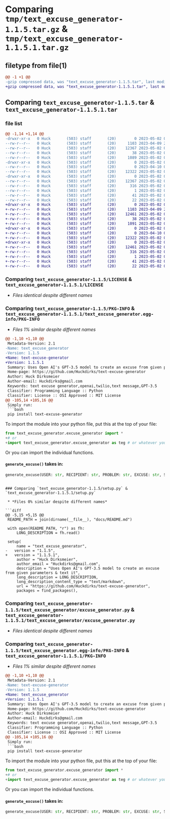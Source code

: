 # Comparing `tmp/text_excuse_generator-1.1.5.tar.gz` & `tmp/text_excuse_generator-1.1.5.1.tar.gz`

## filetype from file(1)

```diff
@@ -1 +1 @@
-gzip compressed data, was "text_excuse_generator-1.1.5.tar", last modified: Tue May  2 05:31:08 2023, max compression
+gzip compressed data, was "text_excuse_generator-1.1.5.1.tar", last modified: Tue May  2 05:41:49 2023, max compression
```

## Comparing `text_excuse_generator-1.1.5.tar` & `text_excuse_generator-1.1.5.1.tar`

### file list

```diff
@@ -1,14 +1,14 @@
-drwxr-xr-x   0 Huck       (503) staff       (20)        0 2023-05-02 05:31:08.074087 text_excuse_generator-1.1.5/
--rw-r--r--   0 Huck       (503) staff       (20)     1103 2023-04-09 20:11:22.000000 text_excuse_generator-1.1.5/LICENSE
--rw-r--r--   0 Huck       (503) staff       (20)    12367 2023-05-02 05:31:08.073909 text_excuse_generator-1.1.5/PKG-INFO
--rw-r--r--   0 Huck       (503) staff       (20)       38 2023-05-02 05:31:08.074141 text_excuse_generator-1.1.5/setup.cfg
--rw-r--r--   0 Huck       (503) staff       (20)     1089 2023-05-02 05:31:07.000000 text_excuse_generator-1.1.5/setup.py
-drwxr-xr-x   0 Huck       (503) staff       (20)        0 2023-05-02 05:31:08.072842 text_excuse_generator-1.1.5/text_excuse_generator/
--rw-r--r--   0 Huck       (503) staff       (20)        0 2023-04-10 03:34:45.000000 text_excuse_generator-1.1.5/text_excuse_generator/__init__.py
--rw-r--r--   0 Huck       (503) staff       (20)    12322 2023-05-02 05:19:07.000000 text_excuse_generator-1.1.5/text_excuse_generator/excuse_generator.py
-drwxr-xr-x   0 Huck       (503) staff       (20)        0 2023-05-02 05:31:08.073685 text_excuse_generator-1.1.5/text_excuse_generator.egg-info/
--rw-r--r--   0 Huck       (503) staff       (20)    12367 2023-05-02 05:31:08.000000 text_excuse_generator-1.1.5/text_excuse_generator.egg-info/PKG-INFO
--rw-r--r--   0 Huck       (503) staff       (20)      316 2023-05-02 05:31:08.000000 text_excuse_generator-1.1.5/text_excuse_generator.egg-info/SOURCES.txt
--rw-r--r--   0 Huck       (503) staff       (20)        1 2023-05-02 05:31:08.000000 text_excuse_generator-1.1.5/text_excuse_generator.egg-info/dependency_links.txt
--rw-r--r--   0 Huck       (503) staff       (20)       41 2023-05-02 05:31:08.000000 text_excuse_generator-1.1.5/text_excuse_generator.egg-info/requires.txt
--rw-r--r--   0 Huck       (503) staff       (20)       22 2023-05-02 05:31:08.000000 text_excuse_generator-1.1.5/text_excuse_generator.egg-info/top_level.txt
+drwxr-xr-x   0 Huck       (503) staff       (20)        0 2023-05-02 05:41:49.119761 text_excuse_generator-1.1.5.1/
+-rw-r--r--   0 Huck       (503) staff       (20)     1103 2023-04-09 20:11:22.000000 text_excuse_generator-1.1.5.1/LICENSE
+-rw-r--r--   0 Huck       (503) staff       (20)    12461 2023-05-02 05:41:49.119519 text_excuse_generator-1.1.5.1/PKG-INFO
+-rw-r--r--   0 Huck       (503) staff       (20)       38 2023-05-02 05:41:49.119813 text_excuse_generator-1.1.5.1/setup.cfg
+-rw-r--r--   0 Huck       (503) staff       (20)     1091 2023-05-02 05:41:48.000000 text_excuse_generator-1.1.5.1/setup.py
+drwxr-xr-x   0 Huck       (503) staff       (20)        0 2023-05-02 05:41:49.118039 text_excuse_generator-1.1.5.1/text_excuse_generator/
+-rw-r--r--   0 Huck       (503) staff       (20)        0 2023-04-10 03:34:45.000000 text_excuse_generator-1.1.5.1/text_excuse_generator/__init__.py
+-rw-r--r--   0 Huck       (503) staff       (20)    12322 2023-05-02 05:19:07.000000 text_excuse_generator-1.1.5.1/text_excuse_generator/excuse_generator.py
+drwxr-xr-x   0 Huck       (503) staff       (20)        0 2023-05-02 05:41:49.119007 text_excuse_generator-1.1.5.1/text_excuse_generator.egg-info/
+-rw-r--r--   0 Huck       (503) staff       (20)    12461 2023-05-02 05:41:49.000000 text_excuse_generator-1.1.5.1/text_excuse_generator.egg-info/PKG-INFO
+-rw-r--r--   0 Huck       (503) staff       (20)      316 2023-05-02 05:41:49.000000 text_excuse_generator-1.1.5.1/text_excuse_generator.egg-info/SOURCES.txt
+-rw-r--r--   0 Huck       (503) staff       (20)        1 2023-05-02 05:41:49.000000 text_excuse_generator-1.1.5.1/text_excuse_generator.egg-info/dependency_links.txt
+-rw-r--r--   0 Huck       (503) staff       (20)       41 2023-05-02 05:41:49.000000 text_excuse_generator-1.1.5.1/text_excuse_generator.egg-info/requires.txt
+-rw-r--r--   0 Huck       (503) staff       (20)       22 2023-05-02 05:41:49.000000 text_excuse_generator-1.1.5.1/text_excuse_generator.egg-info/top_level.txt
```

### Comparing `text_excuse_generator-1.1.5/LICENSE` & `text_excuse_generator-1.1.5.1/LICENSE`

 * *Files identical despite different names*

### Comparing `text_excuse_generator-1.1.5/PKG-INFO` & `text_excuse_generator-1.1.5.1/text_excuse_generator.egg-info/PKG-INFO`

 * *Files 1% similar despite different names*

```diff
@@ -1,10 +1,10 @@
 Metadata-Version: 2.1
-Name: text_excuse_generator
-Version: 1.1.5
+Name: text-excuse-generator
+Version: 1.1.5.1
 Summary: Uses Open AI's GPT-3.5 model to create an excuse from given parameters & text it
 Home-page: https://github.com/Huckdirks/text-excuse-generator
 Author: Huck Dirksmeier
 Author-email: Huckdirks@gmail.com
 Keywords: text excuse generator,openai,twilio,text message,GPT-3.5
 Classifier: Programming Language :: Python
 Classifier: License :: OSI Approved :: MIT License
@@ -105,14 +105,16 @@
 Simply run:
 ```bash
 pip install text-excuse-generator
 ```
 To import the module into your python file, put this at the top of your file:
 ```python
 from text_excuse_generator.excuse_generator import *
+# or
+import text_excuse_generator.excuse_generator as teg # or whatever you want to call it
 ```
 Or you can import the individual functions.
 
 #### `generate_excuse()` takes in:
 ```python
 generate_excuse(USER: str, RECIPIENT: str, PROBLEM: str, EXCUSE: str, SEND_TEXT: bool) -> (str | None)
 ```
```

### Comparing `text_excuse_generator-1.1.5/setup.py` & `text_excuse_generator-1.1.5.1/setup.py`

 * *Files 0% similar despite different names*

```diff
@@ -5,15 +5,15 @@
 README_PATH = join(dirname(__file__), "docs/README.md")
 
 with open(README_PATH, "r") as fh:
     LONG_DESCRIPTION = fh.read()
 
 setup(
     name = "text_excuse_generator",
-	version = "1.1.5",
+	version = "1.1.5.1",
     author = "Huck Dirksmeier",
     author_email = "Huckdirks@gmail.com",
     description = "Uses Open AI's GPT-3.5 model to create an excuse from given parameters & text it",
     long_description = LONG_DESCRIPTION,
     long_description_content_type = "text/markdown",
     url = "https://github.com/Huckdirks/text-excuse-generator",
     packages = find_packages(),
```

### Comparing `text_excuse_generator-1.1.5/text_excuse_generator/excuse_generator.py` & `text_excuse_generator-1.1.5.1/text_excuse_generator/excuse_generator.py`

 * *Files identical despite different names*

### Comparing `text_excuse_generator-1.1.5/text_excuse_generator.egg-info/PKG-INFO` & `text_excuse_generator-1.1.5.1/PKG-INFO`

 * *Files 1% similar despite different names*

```diff
@@ -1,10 +1,10 @@
 Metadata-Version: 2.1
-Name: text-excuse-generator
-Version: 1.1.5
+Name: text_excuse_generator
+Version: 1.1.5.1
 Summary: Uses Open AI's GPT-3.5 model to create an excuse from given parameters & text it
 Home-page: https://github.com/Huckdirks/text-excuse-generator
 Author: Huck Dirksmeier
 Author-email: Huckdirks@gmail.com
 Keywords: text excuse generator,openai,twilio,text message,GPT-3.5
 Classifier: Programming Language :: Python
 Classifier: License :: OSI Approved :: MIT License
@@ -105,14 +105,16 @@
 Simply run:
 ```bash
 pip install text-excuse-generator
 ```
 To import the module into your python file, put this at the top of your file:
 ```python
 from text_excuse_generator.excuse_generator import *
+# or
+import text_excuse_generator.excuse_generator as teg # or whatever you want to call it
 ```
 Or you can import the individual functions.
 
 #### `generate_excuse()` takes in:
 ```python
 generate_excuse(USER: str, RECIPIENT: str, PROBLEM: str, EXCUSE: str, SEND_TEXT: bool) -> (str | None)
 ```
```

